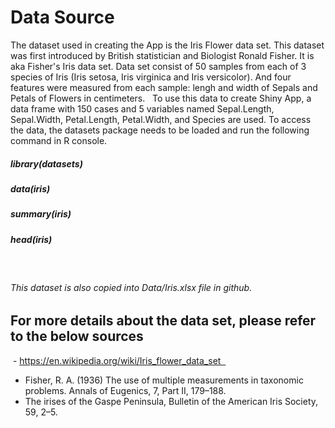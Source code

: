 # Data Source
The dataset used in creating the App is the Iris Flower data set. 
This dataset was first introduced by British statistician and Biologist Ronald Fisher. It is aka Fisher's Iris data set. 
Data set consist of 50 samples from each of 3 species of Iris (Iris setosa, Iris virginica and Iris versicolor). And four features were measured from each sample: lengh and width of Sepals and Petals of Flowers in centimeters.   
To use this data to create Shiny App, a data frame with 150 cases and 5 variables named Sepal.Length, Sepal.Width, Petal.Length, Petal.Width, and Species are used.
To access the data, the datasets package needs to be loaded and run the following command in R console.
 
##### library(datasets)
##### data(iris) 
##### summary(iris) 
##### head(iris)
   
###### This dataset is also copied into Data/Iris.xlsx file in github.
   
## For more details about the data set, please refer to the below sources

 - https://en.wikipedia.org/wiki/Iris_flower_data_set     
 - Fisher, R. A. (1936) The use of multiple measurements in taxonomic problems. Annals of Eugenics, 7, Part II, 179–188. 
 - The irises of the Gaspe Peninsula, Bulletin of the American Iris Society, 59, 2–5.

